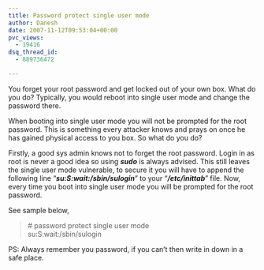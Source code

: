 ```yaml
---
title: Password protect single user mode
author: Danesh
date: 2007-11-12T09:53:04+00:00
pvc_views:
  - 19416
dsq_thread_id:
  - 889736472

---
```

You forget your root password and get locked out of your own box. What do you do? Typically, you would reboot into single user mode and change the password there.

When booting into single user mode you will not be prompted for the root password. This is something every attacker knows and prays on once he has gained physical access to you box. So what do you do?

Firstly, a good sys admin knows not to forget the root password. Login in as root is never a good idea so using _**sudo**_ is always advised. This still leaves the single user mode vulnerable, to secure it you will have to append the following line &#8220;_**su:S:wait:/sbin/sulogin**_&#8221; to your &#8220;_**/etc/inittab**_&#8221; file. Now, every time you boot into single user mode you will be prompted for the root password.

See sample below,

> \# password protect single user mode  
> su:S:wait:/sbin/sulogin

PS: Always remember you password, if you can&#8217;t then write in down in a safe place.